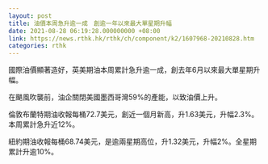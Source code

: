 ```yaml
---
layout: post
title: 油價本周急升逾一成　創逾一年以來最大單星期升幅
date: 2021-08-28 06:19:28.000000000 +08:00
link: https://news.rthk.hk/rthk/ch/component/k2/1607968-20210828.htm
categories: rthk
---
```


國際油價顯著造好，英美期油本周累計急升逾一成，創去年6月以來最大單星期升幅。

在颶風吹襲前，油企關閉美國墨西哥灣59%的產能，以致油價上升。

倫敦布蘭特期油收報每桶72.7美元，創近一個月新高，升1.63美元，升幅2.3%。本周累計急升近12%。

紐約期油收報每桶68.74美元，是逾兩星期高位，升1.32美元，升幅2%。全星期累計升逾10%。
